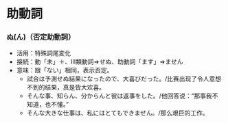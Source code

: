 # 助動詞

### ぬ(ん)（否定助動詞）

- 活用：特殊詞尾変化
- 接続：動「未」＋、Ⅲ類動詞=>せぬ、助動詞「ます」=>ません
- 意味：跟「ない」相同，表示否定。
  - 試合は予測せぬ結果になったので、大喜びだった。/比赛出现了令人意想不到的结果，真是皆大欢喜。
  - そんな事、知らん、分からんと彼は返事をした。/他回答说：“那事我不知道，也不懂。”
  - そんな大きな仕事は、私にはとてもできません。/那么艰巨的工作。

